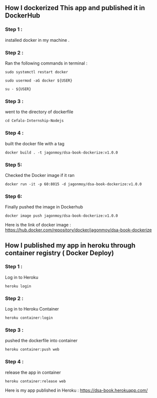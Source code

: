 ##  How I dockerized This app and published it in DockerHub 


### Step 1 :

installed docker in my machine . 

### Step 2 :
Ran the following commands in terminal :

    sudo systemctl restart docker

    sudo usermod -aG docker ${USER}

    su - ${USER}

### Step 3 :
went to the directory of dockerfile
    
    cd Cefalo-Internship-Nodejs

### Step 4 :
built the docker file with a tag
    
    docker build . -t jagonmoy/dsa-book-dockerize:v1.0.0

### Step 5:
Checked the Docker image if it ran
    
    docker run -it -p 60:8015 -d jagonmoy/dsa-book-dockerize:v1.0.0

### Step 6:
Finally pushed the image in Dockerhub

    docker image push jagonmoy/dsa-book-dockerize:v1.0.0
   

Here is the link of docker image : https://hub.docker.com/repository/docker/jagonmoy/dsa-book-dockerize

##  How I published my app in heroku through container registry ( Docker Deploy)

### Step 1 :

Log in to Heroku
  
    heroku login

### Step 2 :
Log in to Heroku Container
    
    heroku container:login

### Step 3 :
pushed the dockerfile into container
    
    heroku container:push web

### Step 4 :
release the app in container 

    heroku container:release web

Here is my app published in Heroku : https://dsa-book.herokuapp.com/